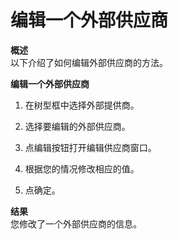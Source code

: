 # 编辑一个外部供应商

**概述**<br/>
以下介绍了如何编辑外部供应商的方法。

**编辑一个外部供应商**

1. 在树型框中选择外部提供商。

2. 选择要编辑的外部供应商。

3. 点编辑按钮打开编辑供应商窗口。

4. 根据您的情况修改相应的值。

5. 点确定。

**结果**<br/>
您修改了一个外部供应商的信息。
